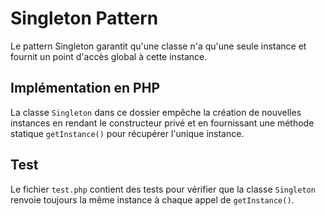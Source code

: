 # Singleton Pattern

Le pattern Singleton garantit qu'une classe n'a qu'une seule instance et fournit un point d'accès global à cette instance.

## Implémentation en PHP

La classe `Singleton` dans ce dossier empêche la création de nouvelles instances en rendant le constructeur privé et en fournissant une méthode statique `getInstance()` pour récupérer l'unique instance.

## Test

Le fichier `test.php` contient des tests pour vérifier que la classe `Singleton` renvoie toujours la même instance à chaque appel de `getInstance()`.
